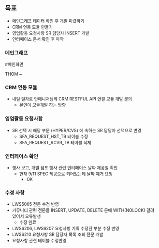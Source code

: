 ## 목표
- 메인그래프 데이터 확인 후 개발 마련하기
- CRM 연동 모듈 만들기
- 영업활동 요청사항 SR 담당자 INSERT 개발
- 인터페이스 문서 확인 후 파악


### 메인그래프
#메인화면 

THOM ~

### CRM 연동 모듈
- 내일 일자로 안매니저님께 CRM RESTFUL API 연결 모듈 개발 문의
	- 본인이 모듈개발 하는 방향


### 영업활동 요청사항
- SR 선택 시 해당 부문 (HYPER/CVS) 에 속하는 SR 담당자 선택으로 변경
	- SFA_REQUEST_HST_TB 테이블 수정
	- SFA_REQUEST_RCVR_TB 테이블 삭제



### 인터페이스 확인
- 행사 보고, 개별 점포 행사 관련 인터페이스 날짜 제공일 확인
	- 현재 9/11 SPEC 제공으로 되어있는데 날짜 제거 요청
		- OK


### 수정 사항
- LWS5005 전문 수정 반영
- 커뮤니티 관련 전문들 INSERT, UPDATE, DELETE 문에 WITH(NOLOCK) 걸려있어서 오류발생 
	- 수정 완료
- LWS6206, LWS6207 요청사항 기획 수정된 부분 수정 반영
- LWS6210 요청사항 SR 담당자 목록 조회 전문 개발
- 요청사항 관련 테이블 수정반영